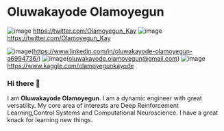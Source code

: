 # **Oluwakayode Olamoyegun**


![image](https://user-images.githubusercontent.com/52291447/116793745-8367e900-aac0-11eb-836f-9b74e2415a9f.png) https://twitter.com/Olamoyegun_Kay
![image](https://user-images.githubusercontent.com/52291447/116793826-1012a700-aac1-11eb-827f-06b8c519da12.png) https://twitter.com/Olamoyegun_Kay

![image](https://user-images.githubusercontent.com/52291447/116793651-e311c480-aabf-11eb-991e-cba76ad8cb19.png)(https://www.linkedin.com/in/oluwakayode-olamoyegun-a6994736/)
![image](https://user-images.githubusercontent.com/52291447/116793673-0472b080-aac0-11eb-9e73-49936be57e7d.png)(oluwakayode.olamoyegun@gmail.com)
![image](https://user-images.githubusercontent.com/52291447/116793339-2cf9ab00-aabe-11eb-980a-79f8e7d1e05c.png)https://www.kaggle.com/olamoyegunkayode


### Hi there 👋
I am **Oluwakayode Olamoyegun**. I am a dynamic engineer with great versatility. My core area of interests are Deep Reinforcement Learning,Control Systems and Computational Neuroscience. I have a great knack for learning new things.

<!--
**Spirit-Kay/Spirit-Kay** is a ✨ _special_ ✨ repository because its `README.md` (this file) appears on your GitHub profile.

Here are some ideas to get you started:

- 🔭 I’m currently working on a Deep Learning Project.
- 🌱 I’m currently learning **Computational Neuroscience, Deep Reinforcement Learning as well as best practices for AI/ML projects.**
- 👯 I’m looking to collaborate on **Deep Reinforcement Learning,Control Systems and Computational Neuroscience projects.**
- 🤔 I’m looking for help with **Quantum ML and Quantum Computing**
- 💬 Ask me about **Control Systems and AI/ML**
- 📫 ***How to reach me:*** oluwakayode.olamoyegun@gmail.com
- 😄 Pronouns: ...
- ⚡ ***Fun fact:*** I love music!
-->
